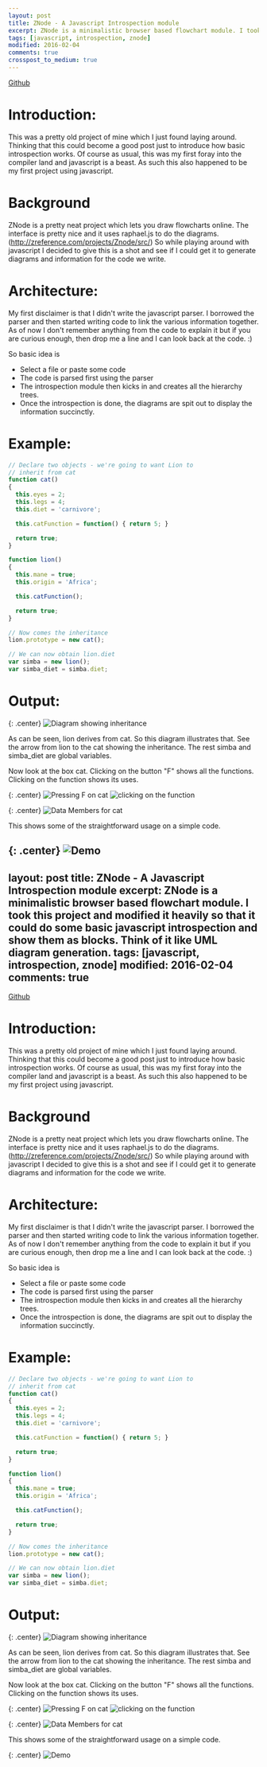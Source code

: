 ```yaml
---
layout: post
title: ZNode - A Javascript Introspection module
excerpt: ZNode is a minimalistic browser based flowchart module. I took this project and modified it heavily so that it could do some basic javascript introspection and show them as blocks. Think of it like UML diagram generation.
tags: [javascript, introspection, znode]
modified: 2016-02-04
comments: true
crosspost_to_medium: true
---
```

[Github](https://github.com/ssarangi/JsIntrospection)

# Introduction:
This was a pretty old project of mine which I just found laying around. Thinking that this could become a good post just to introduce how basic introspection works. Of course as usual, this was my first foray into the compiler land and javascript is a beast. As such this also happened to be my first project using javascript.

# Background
ZNode is a pretty neat project which lets you draw flowcharts online. The interface is pretty nice and it uses raphael.js to do the diagrams. (http://zreference.com/projects/Znode/src/)
So while playing around with javascript I decided to give this is a shot and see if I could get it to generate diagrams and information for the code we write.

# Architecture:
My first disclaimer is that I didn't write the javascript parser. I borrowed the parser and then started writing code to link the various information together. As of now I don't remember anything from the code to explain it but if you are curious enough, then drop me a line and I can look back at the code. :)

So basic idea is
- Select a file or paste some code
- The code is parsed first using the parser
- The introspection module then kicks in and creates all the hierarchy trees.
- Once the introspection is done, the diagrams are spit out to display the information succinctly.

# Example:
~~~javascript
// Declare two objects - we're going to want Lion to
// inherit from cat
function cat()
{
  this.eyes = 2;
  this.legs = 4;
  this.diet = 'carnivore';

  this.catFunction = function() { return 5; }

  return true;
}

function lion()
{
  this.mane = true;
  this.origin = 'Africa';

  this.catFunction();

  return true;
}

// Now comes the inheritance
lion.prototype = new cat();

// We can now obtain lion.diet
var simba = new lion();
var simba_diet = simba.diet;
~~~

# Output:

{: .center}
![Diagram showing inheritance](/img/blog/znode/simple_inheritance_1.png "Overall Inheritance")

As can be seen, lion derives from cat. So this diagram illustrates that. See the arrow from lion to the cat showing the inheritance. The rest simba and simba_diet are global variables.

Now look at the box cat. Clicking on the button "F" shows all the functions. Clicking on the function shows its uses.

{: .center}
![Pressing F on cat](/img/blog/znode/simple_inheritance_2.png "Clicking on button F for cat")
![clicking on the function](/img/blog/znode/simple_inheritance_3.png "Clicking on function for cat")

{: .center}
![Data Members for cat](/img/blog/znode/simple_inheritance_4.png "Clicking on function for cat")

This shows some of the straightforward usage on a simple code.

{: .center}
![Demo](/img/blog/znode/znode_demo.gif "Demo")
---
layout: post
title: ZNode - A Javascript Introspection module
excerpt: ZNode is a minimalistic browser based flowchart module. I took this project and modified it heavily so that it could do some basic javascript introspection and show them as blocks. Think of it like UML diagram generation.
tags: [javascript, introspection, znode]
modified: 2016-02-04
comments: true
---
[Github](https://github.com/ssarangi/JsIntrospection)

# Introduction:
This was a pretty old project of mine which I just found laying around. Thinking that this could become a good post just to introduce how basic introspection works. Of course as usual, this was my first foray into the compiler land and javascript is a beast. As such this also happened to be my first project using javascript.

# Background
ZNode is a pretty neat project which lets you draw flowcharts online. The interface is pretty nice and it uses raphael.js to do the diagrams. (http://zreference.com/projects/Znode/src/)
So while playing around with javascript I decided to give this is a shot and see if I could get it to generate diagrams and information for the code we write.

# Architecture:
My first disclaimer is that I didn't write the javascript parser. I borrowed the parser and then started writing code to link the various information together. As of now I don't remember anything from the code to explain it but if you are curious enough, then drop me a line and I can look back at the code. :)

So basic idea is
- Select a file or paste some code
- The code is parsed first using the parser
- The introspection module then kicks in and creates all the hierarchy trees.
- Once the introspection is done, the diagrams are spit out to display the information succinctly.

# Example:
~~~javascript
// Declare two objects - we're going to want Lion to
// inherit from cat
function cat()
{
  this.eyes = 2;
  this.legs = 4;
  this.diet = 'carnivore';

  this.catFunction = function() { return 5; }

  return true;
}

function lion()
{
  this.mane = true;
  this.origin = 'Africa';

  this.catFunction();

  return true;
}

// Now comes the inheritance
lion.prototype = new cat();

// We can now obtain lion.diet
var simba = new lion();
var simba_diet = simba.diet;
~~~

# Output:

{: .center}
![Diagram showing inheritance](/img/blog/znode/simple_inheritance_1.png "Overall Inheritance")

As can be seen, lion derives from cat. So this diagram illustrates that. See the arrow from lion to the cat showing the inheritance. The rest simba and simba_diet are global variables.

Now look at the box cat. Clicking on the button "F" shows all the functions. Clicking on the function shows its uses.

{: .center}
![Pressing F on cat](/img/blog/znode/simple_inheritance_2.png "Clicking on button F for cat")
![clicking on the function](/img/blog/znode/simple_inheritance_3.png "Clicking on function for cat")

{: .center}
![Data Members for cat](/img/blog/znode/simple_inheritance_4.png "Clicking on function for cat")

This shows some of the straightforward usage on a simple code.

{: .center}
![Demo](/img/blog/znode/znode_demo.gif "Demo")
